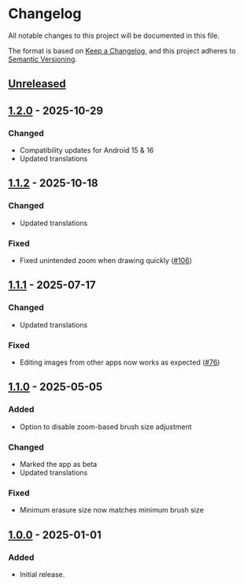 # Changelog
All notable changes to this project will be documented in this file.

The format is based on [Keep a Changelog](https://keepachangelog.com/en/1.1.0/),
and this project adheres to [Semantic Versioning](https://semver.org/spec/v2.0.0.html).

## [Unreleased]

## [1.2.0] - 2025-10-29
### Changed
- Compatibility updates for Android 15 & 16
- Updated translations

## [1.1.2] - 2025-10-18
### Changed
- Updated translations

### Fixed
- Fixed unintended zoom when drawing quickly ([#106])

## [1.1.1] - 2025-07-17
### Changed
- Updated translations

### Fixed
- Editing images from other apps now works as expected ([#76])

## [1.1.0] - 2025-05-05
### Added
- Option to disable zoom-based brush size adjustment

### Changed
- Marked the app as beta
- Updated translations

### Fixed
- Minimum erasure size now matches minimum brush size

## [1.0.0] - 2025-01-01
### Added
- Initial release.

[#76]: https://github.com/FossifyOrg/Paint/issues/76
[#106]: https://github.com/FossifyOrg/Paint/issues/106

[Unreleased]: https://github.com/FossifyOrg/Paint/compare/1.2.0...HEAD
[1.2.0]: https://github.com/FossifyOrg/Paint/compare/1.1.2...1.2.0
[1.1.2]: https://github.com/FossifyOrg/Paint/compare/1.1.1...1.1.2
[1.1.1]: https://github.com/FossifyOrg/Paint/compare/1.1.0...1.1.1
[1.1.0]: https://github.com/FossifyOrg/Paint/compare/1.0.0...1.1.0
[1.0.0]: https://github.com/FossifyOrg/Paint/releases/tag/1.0.0
